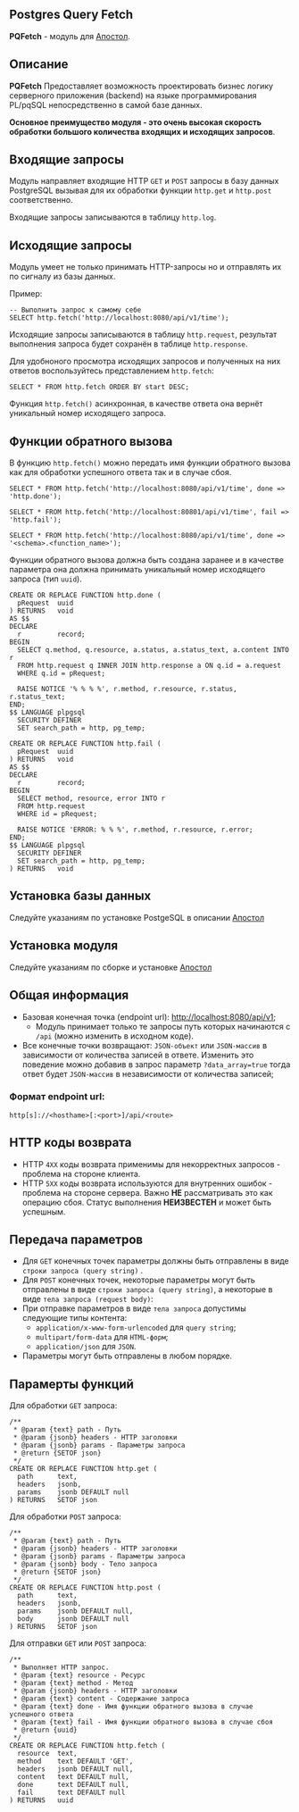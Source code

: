 Postgres Query Fetch
-
**PQFetch** - модуль для [Апостол](https://github.com/apostoldevel/apostol).

Описание
-
**PQFetch** Предоставляет возможность проектировать бизнес логику серверного приложения (backend) на языке программирования PL/pqSQL непосредственно в самой базе данных.

**Основное преимущество модуля - это очень высокая скорость обработки большого количества входящих и исходящих запросов**.

Входящие запросы
-

Модуль направляет входящие HTTP `GET` и `POST` запросы в базу данных PostgreSQL вызывая для их обработки функции `http.get` и `http.post` соответственно.

Входящие запросы записываются в таблицу `http.log`.

Исходящие запросы
-

Модуль умеет не только принимать HTTP-запросы но и отправлять их по сигналу из базы данных.

Пример:

~~~postgresql
-- Выполнить запрос к самому себе
SELECT http.fetch('http://localhost:8080/api/v1/time');
~~~

Исходящие запросы записываются в таблицу `http.request`, результат выполнения запроса будет сохранён в таблице `http.response`.

Для удобноного просмотра исходящих запросов и полученных на них ответов воспользуйтесь представлением `http.fetch`:

```postgresql
SELECT * FROM http.fetch ORDER BY start DESC; 
```

Функция `http.fetch()` асинхронная, в качестве ответа она вернёт уникальный номер исходящего запроса.

Функции обратного вызова
-

В функцию `http.fetch()` можно передать имя функции обратного вызова как для обработки успешного ответа так и в случае сбоя.

```postgresql
SELECT * FROM http.fetch('http://localhost:8080/api/v1/time', done => 'http.done');

SELECT * FROM http.fetch('http://localhost:80801/api/v1/time', fail => 'http.fail');

SELECT * FROM http.fetch('http://localhost:8080/api/v1/time', done => '<schema>.<function_name>');
```

Функции обратного вызова должна быть создана заранее и в качестве параметра она должна принимать уникальный номер исходящего запроса (тип `uuid`).

```postgresql
CREATE OR REPLACE FUNCTION http.done (
  pRequest  uuid
) RETURNS   void
AS $$
DECLARE
  r         record;
BEGIN
  SELECT q.method, q.resource, a.status, a.status_text, a.content INTO r
  FROM http.request q INNER JOIN http.response a ON q.id = a.request
  WHERE q.id = pRequest;

  RAISE NOTICE '% % % %', r.method, r.resource, r.status, r.status_text;
END;
$$ LANGUAGE plpgsql
  SECURITY DEFINER
  SET search_path = http, pg_temp;
```

```postgresql
CREATE OR REPLACE FUNCTION http.fail (
  pRequest  uuid
) RETURNS   void
AS $$
DECLARE
  r         record;
BEGIN
  SELECT method, resource, error INTO r
  FROM http.request
  WHERE id = pRequest;

  RAISE NOTICE 'ERROR: % % %', r.method, r.resource, r.error;
END;
$$ LANGUAGE plpgsql
  SECURITY DEFINER
  SET search_path = http, pg_temp;
) RETURNS   void
```



Установка базы данных
-
Следуйте указаниям по установке PostgeSQL в описании [Апостол](https://github.com/apostoldevel/apostol#postgresql)

Установка модуля
-
Следуйте указаниям по сборке и установке [Апостол](https://github.com/apostoldevel/apostol#%D1%81%D0%B1%D0%BE%D1%80%D0%BA%D0%B0-%D0%B8-%D1%83%D1%81%D1%82%D0%B0%D0%BD%D0%BE%D0%B2%D0%BA%D0%B0)

## Общая информация
* Базовая конечная точка (endpoint url): [http://localhost:8080/api/v1](http://localhost:8080/api/v1);
  * Модуль принимает только те запросы путь которых начинаются с `/api` (можно изменить в исходном коде).
* Все конечные точки возвращают: `JSON-объект` или `JSON-массив` в зависимости от количества записей в ответе. Изменить это поведение можно добавив в запрос параметр `?data_array=true` тогда ответ будет `JSON-массив` в независимости от количества записей;

### Формат endpoint url:
```
http[s]://<hosthame>[:<port>]/api/<route>
```

## HTTP коды возврата
* HTTP `4XX` коды возврата применимы для некорректных запросов - проблема на стороне клиента.
* HTTP `5XX` коды возврата используются для внутренних ошибок - проблема на стороне сервера. Важно **НЕ** рассматривать это как операцию сбоя. Статус выполнения **НЕИЗВЕСТЕН** и может быть успешным.

## Передача параметров
* Для `GET` конечных точек параметры должны быть отправлены в виде `строки запроса (query string)` .
* Для `POST` конечных точек, некоторые параметры могут быть отправлены в виде `строки запроса (query string)`, а некоторые в виде `тела запроса (request body)`:
* При отправке параметров в виде `тела запроса` допустимы следующие типы контента:
  * `application/x-www-form-urlencoded` для `query string`;
  * `multipart/form-data` для `HTML-форм`;
  * `application/json` для `JSON`.
* Параметры могут быть отправлены в любом порядке.

Парамерты функций
-
Для обработки `GET` запроса:
~~~postgresql
/**
 * @param {text} path - Путь
 * @param {jsonb} headers - HTTP заголовки
 * @param {jsonb} params - Параметры запроса
 * @return {SETOF json}
 */
CREATE OR REPLACE FUNCTION http.get (
  path      text,
  headers   jsonb,
  params    jsonb DEFAULT null
) RETURNS   SETOF json
~~~ 

Для обработки `POST` запроса:
~~~postgresql
/**
 * @param {text} path - Путь
 * @param {jsonb} headers - HTTP заголовки
 * @param {jsonb} params - Параметры запроса
 * @param {jsonb} body - Тело запроса
 * @return {SETOF json}
 */
CREATE OR REPLACE FUNCTION http.post (
  path      text,
  headers   jsonb,
  params    jsonb DEFAULT null,
  body      jsonb DEFAULT null
) RETURNS   SETOF json
~~~ 

Для отправки `GET` или `POST` запроса:
~~~postgresql
/**
 * Выполняет HTTP запрос.
 * @param {text} resource - Ресурс
 * @param {text} method - Метод
 * @param {jsonb} headers - HTTP заголовки
 * @param {text} content - Содержание запроса
 * @param {text} done - Имя функции обратного вызова в случае успешного ответа
 * @param {text} fail - Имя функции обратного вызова в случае сбоя
 * @return {uuid}
 */
CREATE OR REPLACE FUNCTION http.fetch (
  resource  text,
  method    text DEFAULT 'GET',
  headers   jsonb DEFAULT null,
  content   text DEFAULT null,
  done      text DEFAULT null,
  fail      text DEFAULT null
) RETURNS   uuid
~~~